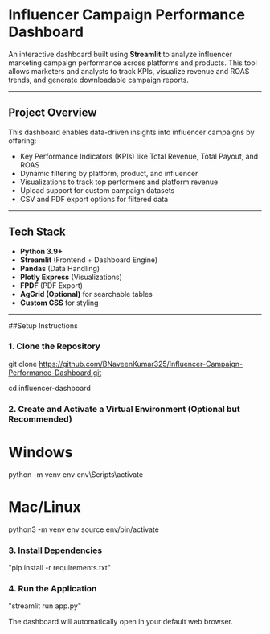 # Influencer Campaign Performance Dashboard

An interactive dashboard built using **Streamlit** to analyze influencer marketing campaign performance across platforms and products. This tool allows marketers and analysts to track KPIs, visualize revenue and ROAS trends, and generate downloadable campaign reports.

---

## Project Overview

This dashboard enables data-driven insights into influencer campaigns by offering:

- Key Performance Indicators (KPIs) like Total Revenue, Total Payout, and ROAS
- Dynamic filtering by platform, product, and influencer
- Visualizations to track top performers and platform revenue
- Upload support for custom campaign datasets
- CSV and PDF export options for filtered data

---

## Tech Stack

- **Python 3.9+**
- **Streamlit** (Frontend + Dashboard Engine)
- **Pandas** (Data Handling)
- **Plotly Express** (Visualizations)
- **FPDF** (PDF Export)
- **AgGrid (Optional)** for searchable tables
- **Custom CSS** for styling

---
##Setup Instructions

### 1. Clone the Repository

git clone https://github.com/BNaveenKumar325/Influencer-Campaign-Performance-Dashboard.git

cd influencer-dashboard
### 2. Create and Activate a Virtual Environment (Optional but Recommended)
# Windows
python -m venv env
env\Scripts\activate

# Mac/Linux
python3 -m venv env
source env/bin/activate

### 3. Install Dependencies

"pip install -r requirements.txt"

### 4. Run the Application

"streamlit run app.py"

The dashboard will automatically open in your default web browser.

